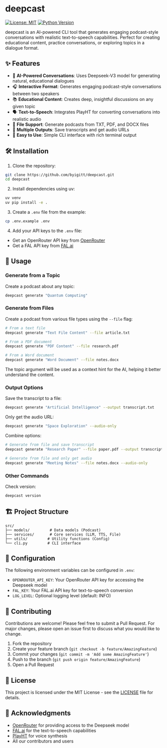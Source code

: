 # deepcast

[![License: MIT](https://img.shields.io/badge/License-MIT-yellow.svg)](https://opensource.org/licenses/MIT)
[![Python Version](https://img.shields.io/badge/python-3.9%2B-blue)](https://www.python.org/downloads/)

deepcast is an AI-powered CLI tool that generates engaging podcast-style conversations with realistic text-to-speech capabilities. Perfect for creating educational content, practice conversations, or exploring topics in a dialogue format.

## ✨ Features

- 🤖 **AI-Powered Conversations**: Uses Deepseek-V3 model for generating natural, educational dialogues
- 🎧 **Interactive Format**: Generates engaging podcast-style conversations between two speakers
- 📚 **Educational Content**: Creates deep, insightful discussions on any given topic
- 🗣️ **Text-to-Speech**: Integrates PlayHT for converting conversations into realistic audio
- 🚀 **File Support**: Generate podcasts from TXT, PDF, and DOCX files
- 🎯 **Multiple Outputs**: Save transcripts and get audio URLs
- 🚀 **Easy to Use**: Simple CLI interface with rich terminal output

## 🛠️ Installation

1. Clone the repository:

```bash
git clone https://github.com/byigitt/deepcast.git
cd deepcast
```

2. Install dependencies using uv:

```bash
uv venv
uv pip install -e .
```

3. Create a `.env` file from the example:

```bash
cp .env.example .env
```

4. Add your API keys to the `.env` file:

- Get an OpenRouter API key from [OpenRouter](https://openrouter.ai/keys)
- Get a FAL API key from [FAL.ai](https://fal.ai)

## 🚀 Usage

### Generate from a Topic

Create a podcast about any topic:

```bash
deepcast generate "Quantum Computing"
```

### Generate from Files

Create a podcast from various file types using the `--file` flag:

```bash
# From a text file
deepcast generate "Text File Content" --file article.txt

# From a PDF document
deepcast generate "PDF Content" --file research.pdf

# From a Word document
deepcast generate "Word Document" --file notes.docx
```

The topic argument will be used as a context hint for the AI, helping it better understand the content.

### Output Options

Save the transcript to a file:

```bash
deepcast generate "Artificial Intelligence" --output transcript.txt
```

Only get the audio URL:

```bash
deepcast generate "Space Exploration" --audio-only
```

Combine options:

```bash
# Generate from file and save transcript
deepcast generate "Research Paper" --file paper.pdf --output transcript.txt

# Generate from file and only get audio
deepcast generate "Meeting Notes" --file notes.docx --audio-only
```

### Other Commands

Check version:

```bash
deepcast version
```

## 🏗️ Project Structure

```
src/
├── models/         # Data models (Podcast)
├── services/       # Core services (LLM, TTS, File)
├── utils/         # Utility functions (Config)
└── cli.py         # CLI interface
```

## 🔧 Configuration

The following environment variables can be configured in `.env`:

- `OPENROUTER_API_KEY`: Your OpenRouter API key for accessing the Deepseek model
- `FAL_KEY`: Your FAL.ai API key for text-to-speech conversion
- `LOG_LEVEL`: Optional logging level (default: INFO)

## 🤝 Contributing

Contributions are welcome! Please feel free to submit a Pull Request. For major changes, please open an issue first to discuss what you would like to change.

1. Fork the repository
2. Create your feature branch (`git checkout -b feature/AmazingFeature`)
3. Commit your changes (`git commit -m 'Add some AmazingFeature'`)
4. Push to the branch (`git push origin feature/AmazingFeature`)
5. Open a Pull Request

## 📝 License

This project is licensed under the MIT License - see the [LICENSE](LICENSE) file for details.

## 🙏 Acknowledgments

- [OpenRouter](https://openrouter.ai) for providing access to the Deepseek model
- [FAL.ai](https://fal.ai) for the text-to-speech capabilities
- [PlayHT](https://play.ht) for voice synthesis
- All our contributors and users
